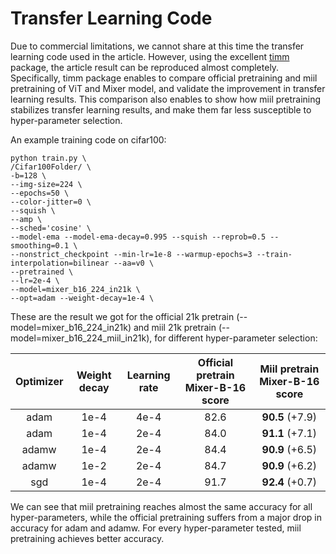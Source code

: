 #  Transfer Learning Code

Due to commercial limitations, we cannot share at this time the transfer learning code used in the article.
However, using the excellent [timm](https://github.com/rwightman/pytorch-image-models) package, the article result can be reproduced almost completely.
Specifically, timm package enables to compare official pretraining and miil pretraining of ViT and Mixer model, and validate the improvement in
transfer learning results. This comparison also enables to show how miil pretraining stabilizes transfer learning results, and make them far less susceptible to hyper-parameter selection.

An example training code on cifar100:
```
python train.py \
/Cifar100Folder/ \
-b=128 \
--img-size=224 \
--epochs=50 \
--color-jitter=0 \
--squish \
--amp \
--sched='cosine' \
--model-ema --model-ema-decay=0.995 --squish --reprob=0.5 --smoothing=0.1 \
--nonstrict_checkpoint --min-lr=1e-8 --warmup-epochs=3 --train-interpolation=bilinear --aa=v0 \
--pretrained \
--lr=2e-4 \
--model=mixer_b16_224_in21k \
--opt=adam --weight-decay=1e-4 \
```

These are the result we got for the official 21k pretrain (--model=mixer_b16_224_in21k) and miil 21k pretrain (--model=mixer_b16_224_miil_in21k), for different hyper-parameter selection:

<!--| model  |  optimizer | weight decay | learning rate | score |-->
<!--| :------------: | :--------------: | :--------------: | :--------------: | :--------------: |-->
<!--mixer_b16_224_miil_in21k | adam  | 1e-4 | 4e-4 | 90.5 |-->
<!--mixer_b16_224_miil_in21k | adam  | 1e-4 | 2e-4 | 91.1 |-->
<!--mixer_b16_224_miil_in21k | adamw | 1e-4 | 1e-4 | 90.9 |-->
<!--mixer_b16_224_miil_in21k | adamw | 1e-2 | 1e-4 | 90.9 |-->
<!--mixer_b16_224_miil_in21k | sgd   | 1e-4 | 1e-4 | 92.4 |-->
<!--|   |   |   |   |  |-->
<!--mixer_b16_224_in21k | adam  | 1e-4 | 4e-4 | 82.6 |-->
<!--mixer_b16_224_in21k | adam  | 1e-4 | 2e-4 | 84.0 |-->
<!--mixer_b16_224_in21k | adamw | 1e-4 | 2e-4 | 84.4 |-->
<!--mixer_b16_224_in21k | adamw | 1e-2 | 2e-4 | 84.7 |-->
<!--mixer_b16_224_in21k | sgd   | 1e-4 | 2e-4 | 91.7 |-->

|  Optimizer | Weight decay | Learning rate | Official pretrain Mixer-B-16 score |  Miil pretrain Mixer-B-16 score |
| :--------------: | :--------------: | :--------------: | :--------------: | :--------------: |
| adam  | 1e-4 | 4e-4 | 82.6 | **90.5** (+7.9) |
| adam  | 1e-4 | 2e-4 | 84.0 | **91.1** (+7.1) |
| adamw | 1e-4 | 2e-4 | 84.4 | **90.9** (+6.5) |
| adamw | 1e-2 | 2e-4 | 84.7 | **90.9** (+6.2) |
| sgd   | 1e-4 | 2e-4 | 91.7 | **92.4** (+0.7) |


We can see that miil pretraining reaches almost the same accuracy for all hyper-parameters, while the official pretraining suffers from a major drop in accuracy for adam and adamw.
For every hyper-parameter tested, miil pretraining achieves better accuracy.